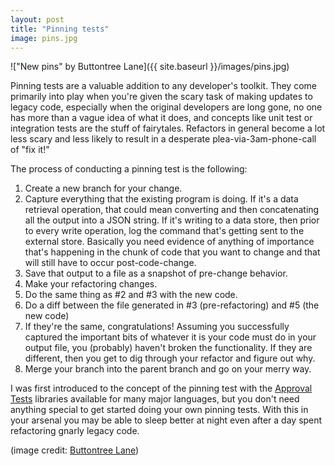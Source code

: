 ```yaml
---
layout: post
title: "Pinning tests"
image: pins.jpg
---
```


!["New pins" by Buttontree Lane]({{ site.baseurl }}/images/pins.jpg)

Pinning tests are a valuable addition to any developer's toolkit. They come primarily into play when you're given the scary task of making updates to legacy code, especially when the original developers are long gone, no one has more than a vague idea of what it does, and concepts like unit test or integration tests are the stuff of fairytales. Refactors in general become a lot less scary and less likely to result in a desperate plea-via-3am-phone-call of "fix it!"

The process of conducting a pinning test is the following:

1. Create a new branch for your change.
2. Capture everything that the existing program is doing. If it's a data retrieval operation, that could mean converting and then concatenating all the output into a JSON string. If it's writing to a data store, then prior to every write operation, log the command that's getting sent to the external store. Basically you need evidence of anything of importance that's happening in the chunk of code that you want to change and that will still have to occur post-code-change.
3. Save that output to a file as a snapshot of pre-change behavior.
4. Make your refactoring changes.
5. Do the same thing as #2 and #3 with the new code.
6. Do a diff between the file generated in #3 (pre-refactoring) and #5 (the new code)
7. If they're the same, congratulations! Assuming you successfully captured the important bits of whatever it is your code must do in your output file, you (probably) haven't broken the functionality. If they are different, then you get to dig through your refactor and figure out why.
8. Merge your branch into the parent branch and go on your merry way.

I was first introduced to the concept of the pinning test with the [Approval Tests](http://approvaltests.com/) libraries available for many major languages, but you don't need anything special to get started doing your own pinning tests. With this in your arsenal you may be able to sleep better at night even after a day spent refactoring gnarly legacy code.

(image credit: [Buttontree Lane](https://www.flickr.com/photos/quiltingmick/6040908522/in/photolist-acPeDd-6VHvxi-bK8o7-vaPgD4-93buAy-mQWuX-geYNK-syDsAC-4YEqbw-67Tat8-pU6RP5-guc4n-5muy2-xmk49-8oAqy3-yzUdM4-beE8oD-fpbW9d-qSJiLH-8ZbkyD-94wMdc-5Atitc-dCcLjX-3nC2uc-8oApYC-7Xx4PC-8oAqjm-7K7EpW-ab18kR-puQRd1-cpDso-eZ4ifT-6A7n8p-k9FPXu-dwuCA4-bH7Ho-drudLK-afFXif-8u8Qkj-fFeTP-qKpreG-aqcDa4-hoUZfJ-4Hwgd-fbKNhW-afqeCY-afnrGD-9pc65e-q8Aw6H-5bLCqj))
